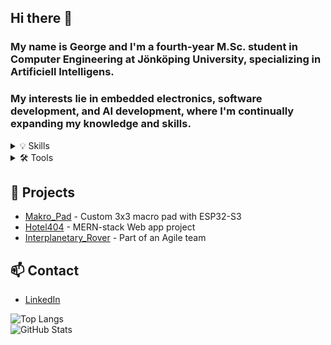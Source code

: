 ## Hi there 👋
### My name is **George** and I'm a fourth-year M.Sc. student in Computer Engineering at Jönköping University, specializing in Artificiell Intelligens. 

### My interests lie in embedded electronics, software development, and AI development, where I'm continually expanding my knowledge and skills.

<details>
  <summary>💡 Skills</summary>
  - C-languages (C, C#, C++)
  - Embedded Electronics (ESP32, Raspberry Pico Pi, NUCLEO STM32)
  - HTML, CSS
  - JavaScript (React, Node.js, ..)
  - Database (SQL, MongoDB, Firebase)
  - MERN-Stack
  - CUDA
</details>

<details>
  <summary>🛠 Tools</summary>
  - Visual Studio Code
  - Visual Studio
  - Jetson Nano NVIDIA
  - STM32CubeIDE
  - Arduino IDE
  - Platform IO
</details>

## 🚀 Projects
- [Makro_Pad](https://github.com/George3235/Makro_Pad) - Custom 3x3 macro pad with ESP32-S3
- [Hotel404](https://github.com/calle256/hotel-404) - MERN-stack Web app project
- [Interplanetary_Rover](https://github.com/ctaqvist/Knowit-NFK-25) - Part of an Agile team

## 📫 Contact
- [LinkedIn](https://www.linkedin.com/in/george-saba-940759123/)

![Top Langs](https://github-readme-stats.vercel.app/api/top-langs/?username=George3235&layout=compact)  
![GitHub Stats](https://github-readme-stats.vercel.app/api?username=George3235&show_icons=true&theme=default)
